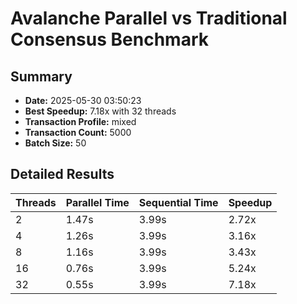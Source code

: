 # Avalanche Parallel vs Traditional Consensus Benchmark

## Summary
- **Date:** 2025-05-30 03:50:23
- **Best Speedup:** 7.18x with 32 threads
- **Transaction Profile:** mixed
- **Transaction Count:** 5000
- **Batch Size:** 50

## Detailed Results

| Threads | Parallel Time | Sequential Time | Speedup |
|---------|--------------|----------------|---------|
| 2 | 1.47s | 3.99s | 2.72x |
| 4 | 1.26s | 3.99s | 3.16x |
| 8 | 1.16s | 3.99s | 3.43x |
| 16 | 0.76s | 3.99s | 5.24x |
| 32 | 0.55s | 3.99s | 7.18x |
